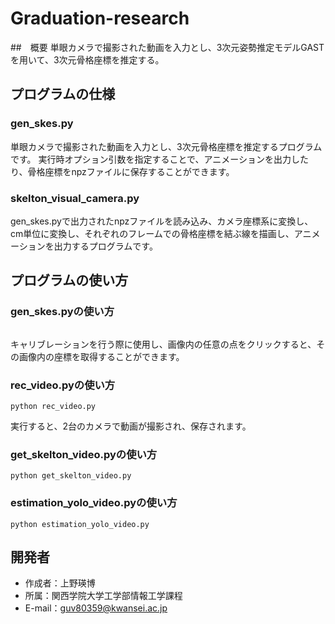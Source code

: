 # Graduation-research

##　概要
単眼カメラで撮影された動画を入力とし、3次元姿勢推定モデルGASTを用いて、3次元骨格座標を推定する。

## プログラムの仕様

### gen_skes.py
単眼カメラで撮影された動画を入力とし、3次元骨格座標を推定するプログラムです。
実行時オプション引数を指定することで、アニメーションを出力したり、骨格座標をnpzファイルに保存することができます。

### skelton_visual_camera.py
gen_skes.pyで出力されたnpzファイルを読み込み、カメラ座標系に変換し、cm単位に変換し、それぞれのフレームでの骨格座標を結ぶ線を描画し、アニメーションを出力するプログラムです。


## プログラムの使い方

### gen_skes.pyの使い方
```python calculate_coordinates.py
```
キャリブレーションを行う際に使用し、画像内の任意の点をクリックすると、その画像内の座標を取得することができます。

### rec_video.pyの使い方
```
python rec_video.py
```
実行すると、2台のカメラで動画が撮影され、保存されます。


### get_skelton_video.pyの使い方
```
python get_skelton_video.py
```


### estimation_yolo_video.pyの使い方
```
python estimation_yolo_video.py
```

## 開発者

* 作成者：上野瑛博
* 所属：関西学院大学工学部情報工学課程
* E-mail：guv80359@kwansei.ac.jp
